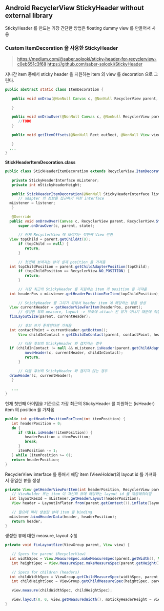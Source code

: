 

## Android RecyclerView StickyHeader without external library

StickyHeader 를 만드는 가장 간단한 방법은 floating dummy view 를 만들어서 사용



### Custom ItemDecoration 을 사용한 StickyHeader 
> https://medium.com/@saber.solooki/sticky-header-for-recyclerview-c0eb551c3f68
> https://github.com/saber-solooki/StickyHeader

지나간 item 중에서 sticky header 을 지원하는 item 의 view 를 decoration 으로 그린다.
```java
public abstract static class ItemDecoration {  
  
   public void onDraw(@NonNull Canvas c, @NonNull RecyclerView parent, @NonNull State state) {  
  
   }  
  
   public void onDrawOver(@NonNull Canvas c, @NonNull RecyclerView parent, @NonNull State state) {  
      //TODO  
   }  
  
   public void getItemOffsets(@NonNull Rect outRect, @NonNull View view, @NonNull RecyclerView parent, @NonNull State state) {  
  
   }  
  ...
}
```

**StickHeaderItemDecoration.class**

```java
public class StickHeaderItemDecoration extends RecyclerView.ItemDecoration {  
  
   private StickyHeaderInterface mListener;  
   private int mStickyHeaderHeight;  
  
   public StickHeaderItemDecoration(@NonNull StickyHeaderInterface listener) {  
      // adapter 의 정보를 접근하기 위한 interface  
  mListener = listener;  
   }  
  
   @Override  
  public void onDrawOver(Canvas c, RecyclerView parent, RecyclerView.State state) {  
      super.onDrawOver(c, parent, state);  
  
      // 현재 RecyclerView 에 보여지는 첫번째 View 반환  
  View topChild = parent.getChildAt(0);  
      if (topChild == null) {  
         return;  
      }  
  
      // 첫번째 보여지는 뷰의 실제 position 을 가져옴  
  int topChildPosition = parent.getChildAdapterPosition(topChild);  
      if (topChildPosition == RecyclerView.NO_POSITION) {  
         return;  
      }  
  
      // 가장 최근의 StickyHeader 를 지원하는 item 의 position 을 가져옴  
  int headerPos = mListener.getHeaderPositionForItem(topChildPosition);  
  
      // StickyHeader 를 그리기 위해서 header item 에 해당하는 뷰를 생성  
  View currentHeader = getHeaderViewForItem(headerPos, parent);  
      // 생성한 뷰의 measure, layout -> 부모에 attach 된 뷰가 아니기 때문에 직접 호출  
  fixLayoutSize(parent, currentHeader);  
  
      // 후보 뷰가 존재한다면 가져옴  
  int contactPoint = currentHeader.getBottom();  
      View childInContact = getChildInContact(parent, contactPoint, headerPos);  
  
      // 다음 후보의 StickyHeader 와 겹치지는 경우  
  if (childInContact != null && mListener.isHeader(parent.getChildAdapterPosition(childInContact))) {  
         moveHeader(c, currentHeader, childInContact);  
         return;  
      }  
  
      // 다음 후보의 StickyHeader 와 겹치지 않는 경우  
  drawHeader(c, currentHeader);  
   }  
  
   ...  
}
```

현재 첫번째 아이템을 기준으로 가장 최근의 StickyHeader 를 지원하는 (isHeader) item 의 position 을 가져옴
```java
public int getHeaderPositionForItem(int itemPosition) {  
   int headerPosition = 0;  
   do {  
      if (this.isHeader(itemPosition)) {  
         headerPosition = itemPosition;  
         break;  
      }  
      itemPosition -= 1;  
   } while (itemPosition >= 0);  
   return headerPosition;  
}
```

RecyclerView interface 를 통해서 해당 item (ViewHolder)의 layout id 를 가져와서 동일한 뷰를 생성
```java
private View getHeaderViewForItem(int headerPosition, RecyclerView parent) {  
   // ViewHolder 또는 item 이 자신의 뷰에 해당하는 layout id 를 제공해줘야함  
  int layoutResId = mListener.getHeaderLayout(headerPosition);  
   View header = LayoutInflater.from(parent.getContext()).inflate(layoutResId, parent, false);  
  
   // 필요에 따라 생성한 뷰에 item 을 binding  
  mListener.bindHeaderData(header, headerPosition);  
   return header;  
}
```

생성한 뷰에 대한 measure, layout 수행
```java
private void fixLayoutSize(ViewGroup parent, View view) {  
  
   // Specs for parent (RecyclerView)  
  int widthSpec = View.MeasureSpec.makeMeasureSpec(parent.getWidth(), View.MeasureSpec.EXACTLY);  
   int heightSpec = View.MeasureSpec.makeMeasureSpec(parent.getHeight(), View.MeasureSpec.UNSPECIFIED);  
  
   // Specs for children (headers)  
  int childWidthSpec = ViewGroup.getChildMeasureSpec(widthSpec, parent.getPaddingLeft() + parent.getPaddingRight(), view.getLayoutParams().width);  
   int childHeightSpec = ViewGroup.getChildMeasureSpec(heightSpec, parent.getPaddingTop() + parent.getPaddingBottom(), view.getLayoutParams().height);  
  
   view.measure(childWidthSpec, childHeightSpec);  
  
   view.layout(0, 0, view.getMeasuredWidth(), mStickyHeaderHeight = view.getMeasuredHeight());  
}
```


<!--stackedit_data:
eyJoaXN0b3J5IjpbMTU2MTQxNzIzNCwtNjU4ODYwNTY4XX0=
-->